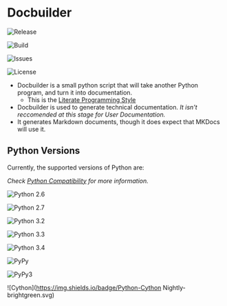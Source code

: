 # Docbuilder

![Release](https://img.shields.io/github/tag/shakna-israel/docbuilder.svg)

![Build](https://travis-ci.org/shakna-israel/docbuilder.svg)

![Issues](https://img.shields.io/github/issues/shakna-israel/docbuilder.svg)

![License](https://img.shields.io/badge/license-MIT-blue.svg)

* Docbuilder is a small python script that will take another Python program, and turn it into documentation.
    * This is the [Literate Programming Style](https://github.com/jashkenas/journo)
* Docbuilder is used to generate technical documentation. *It isn't reccomended at this stage for User Documentation.*
* It generates Markdown documents, though it does expect that MKDocs will use it.

## Python Versions

Currently, the supported versions of Python are:

*Check [Python Compatibility](https://github.com/shakna-israel/docbuilder/issues/12) for more information.*

![Python 2.6](https://img.shields.io/badge/Python-2.6-brightgreen.svg)

![Python 2.7](https://img.shields.io/badge/Python-2.7-brightgreen.svg)

![Python 3.2](https://img.shields.io/badge/Python-3.3-brightgreen.svg)

![Python 3.3](https://img.shields.io/badge/Python-3.3-brightgreen.svg)

![Python 3.4](https://img.shields.io/badge/Python-3.4-brightgreen.svg)

![PyPy](https://img.shields.io/badge/Python-PyPy-brightgreen.svg)

![PyPy3](https://img.shields.io/badge/Python-PyPy3-brightgreen.svg)

![Cython](https://img.shields.io/badge/Python-Cython Nightly-brightgreen.svg)
